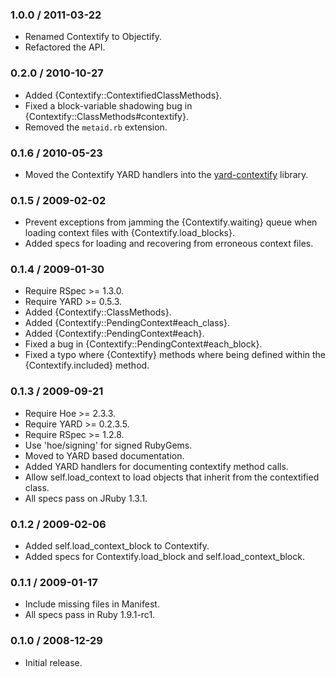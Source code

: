 ### 1.0.0 / 2011-03-22

* Renamed Contextify to Objectify.
* Refactored the API.

### 0.2.0 / 2010-10-27

* Added {Contextify::ContextifiedClassMethods}.
* Fixed a block-variable shadowing bug in
  {Contextify::ClassMethods#contextify}.
* Removed the `metaid.rb` extension.

### 0.1.6 / 2010-05-23

* Moved the Contextify YARD handlers into the
  [yard-contextify](http://github.com/postmodern/yard-contextify) library.

### 0.1.5 / 2009-02-02

* Prevent exceptions from jamming the {Contextify.waiting} queue when
  loading context files with {Contextify.load_blocks}.
* Added specs for loading and recovering from erroneous context files.

### 0.1.4 / 2009-01-30

* Require RSpec >= 1.3.0.
* Require YARD >= 0.5.3.
* Added {Contextify::ClassMethods}.
* Added {Contextify::PendingContext#each_class}.
* Added {Contextify::PendingContext#each}.
* Fixed a bug in {Contextify::PendingContext#each_block}.
* Fixed a typo where {Contextify} methods where being defined within
  the {Contextify.included} method.

### 0.1.3 / 2009-09-21

* Require Hoe >= 2.3.3.
* Require YARD >= 0.2.3.5.
* Require RSpec >= 1.2.8.
* Use 'hoe/signing' for signed RubyGems.
* Moved to YARD based documentation.
* Added YARD handlers for documenting contextify method calls.
* Allow self.load_context to load objects that inherit from the contextified class.
* All specs pass on JRuby 1.3.1.

### 0.1.2 / 2009-02-06

* Added self.load_context_block to Contextify.
* Added specs for Contextify.load_block and self.load_context_block.

### 0.1.1 / 2009-01-17

* Include missing files in Manifest.
* All specs pass in Ruby 1.9.1-rc1.

### 0.1.0 / 2008-12-29

* Initial release.


